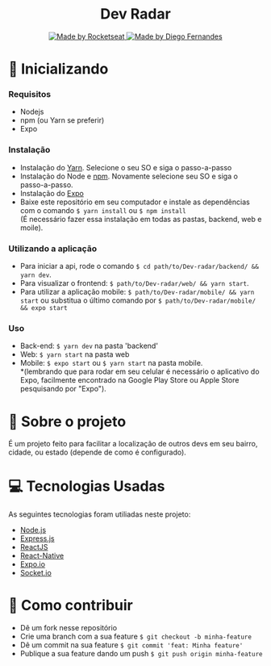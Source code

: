 <h1 align="center"> Dev Radar </h1>
<p align="center">
  <a href="http://rocketseat.com.br">
    <img alt="Made by Rocketseat" src="https://img.shields.io/badge/made%20by-Rocketseat-purple"/>
  </a>
  <a href="https://github.com/diego3g">
    <img alt="Made by Diego Fernandes" src="https://img.shields.io/badge/Made%20by-Diego%20Fernandes-Purple"/>
  </a>
</p>

# :rocket: Inicializando

### Requisitos

- Nodejs
- npm (ou Yarn se preferir)
- Expo

### Instalação

- Instalação do [Yarn](https://classic.yarnpkg.com/en/docs/install#mac-stable). Selecione o seu SO e siga o passo-a-passo
- Instalação do Node e [npm](https://nodejs.org/en/download/package-manager/). Novamente selecione seu SO e siga o passo-a-passo.
- Instalação do [Expo](https://expo.io/learn)
- Baixe este repositório em seu computador e instale as dependências com o comando `$ yarn install` ou `$ npm install`<br> (É necessário fazer essa instalação em todas as pastas, backend, web e moile).

### Utilizando a aplicação

- Para iniciar a api, rode o comando `$ cd path/to/Dev-radar/backend/ && yarn dev`.
- Para visualizar o frontend: `$ path/to/Dev-radar/web/ && yarn start`.
- Para utilizar a aplicação mobile: `$ path/to/Dev-radar/mobile/ && yarn start` ou substitua o último comando por `$ path/to/Dev-radar/mobile/ && expo start`

### Uso

- Back-end: `$ yarn dev` na pasta 'backend'
- Web: `$ yarn start` na pasta web
- Mobile: `$ expo start` ou `$ yarn start` na pasta mobile. <br>*(lembrando que para rodar em seu celular é necessário o aplicativo do Expo, facilmente encontrado na Google Play Store ou Apple Store pesquisando por "Expo").

# :book: Sobre o projeto 

É um projeto feito para facilitar a localização de outros devs em seu bairro, cidade, ou estado (depende de como é configurado).

# :computer: Tecnologias Usadas

As seguintes tecnologias foram utiliadas neste projeto:
- [Node.js](https://nodejs.org/en/)
- [Express.js](https://expressjs.com/)
- [ReactJS](https://reactjs.org/)
- [React-Native](https://reactnative.dev/)
- [Expo.io](https://expo.io/)
- [Socket.io](https://socket.io/)

# :muscle: Como contribuir

- Dê um fork nesse repositório
- Crie uma branch com a sua feature `$ git checkout -b minha-feature`
- Dê um commit na sua feature `$ git commit 'feat: Minha feature'`
- Publique a sua feature dando um push `$ git push origin minha-feature`
